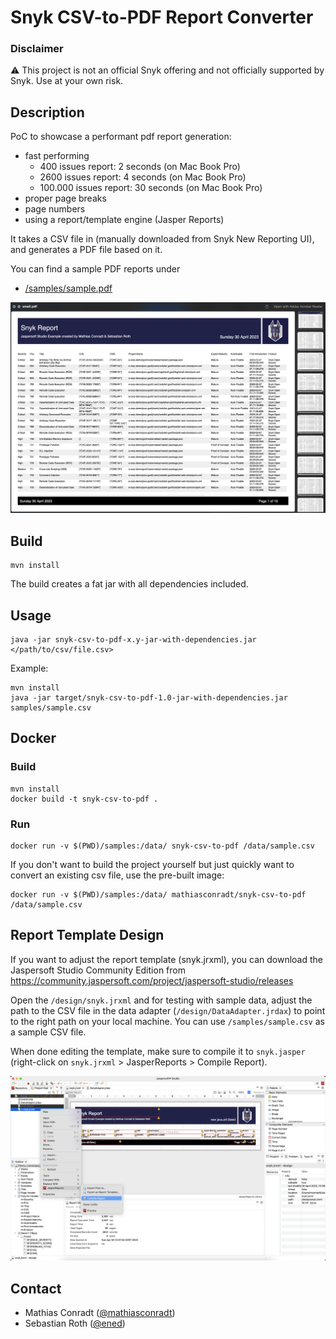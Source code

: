 # Snyk CSV-to-PDF Report Converter

### Disclaimer

:warning: This project is not an official Snyk offering and not officially supported by Snyk.
Use at your own risk.

## Description 

PoC to showcase a performant pdf report generation:
- fast performing 
  - 400 issues report: 2 seconds (on Mac Book Pro)
  - 2600 issues report: 4 seconds (on Mac Book Pro)
  - 100.000 issues report: 30 seconds (on Mac Book Pro)
- proper page breaks
- page numbers
- using a report/template engine (Jasper Reports)

It takes a CSV file in (manually downloaded from Snyk New Reporting UI), and generates a PDF file based on it.

You can find a sample PDF reports under
- [/samples/sample.pdf](/samples/sample.pdf)


![sample pdf](docs/small-pdf.png "Sample PDF")

## Build
```
mvn install
```

The build creates a fat jar with all dependencies included.

## Usage
```
java -jar snyk-csv-to-pdf-x.y-jar-with-dependencies.jar </path/to/csv/file.csv>
```

Example:
```
mvn install
java -jar target/snyk-csv-to-pdf-1.0-jar-with-dependencies.jar samples/sample.csv
```

## Docker

### Build
```
mvn install
docker build -t snyk-csv-to-pdf .
```

### Run
```
docker run -v $(PWD)/samples:/data/ snyk-csv-to-pdf /data/sample.csv
```

If you don't want to build the project yourself but just quickly want to convert an existing csv file, use the pre-built image:

```
docker run -v $(PWD)/samples:/data/ mathiasconradt/snyk-csv-to-pdf /data/sample.csv
```

## Report Template Design

If you want to adjust the report template (snyk.jrxml), you can download the Jaspersoft Studio Community Edition from https://community.jaspersoft.com/project/jaspersoft-studio/releases

Open the `/design/snyk.jrxml` and for testing with sample data, adjust the path to the CSV file in the data adapter (`/design/DataAdapter.jrdax`) to point to the right path on your local machine.
You can use `/samples/sample.csv` as a sample CSV file.

When done editing the template, make sure to compile it to `snyk.jasper` (right-click on `snyk.jrxml` > JasperReports > Compile Report).

![compiling](docs/jasperstudio1.png "Compiling from .jrxml to .jasper")

## Contact

- Mathias Conradt ([@mathiasconradt](https://github.com/mathiasconradt))
- Sebastian Roth ([@ened](https://github.com/ened))
